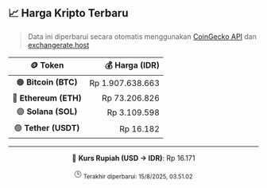 

<!-- HARGA_KRIPTO -->
## 📈 Harga Kripto Terbaru

> Data ini diperbarui secara otomatis menggunakan [CoinGecko API](https://www.coingecko.com/) dan [exchangerate.host](https://exchangerate.host/)

<div align="center">

| 🪙 Token | 💰 Harga (IDR) |
|:------:|---------------:|
| 🟠 **Bitcoin (BTC)**   | Rp 1.907.638.663 |
| 🔵 **Ethereum (ETH)**  | Rp 73.206.826 |
| 🟣 **Solana (SOL)**    | Rp 3.109.598 |
| 🟢 **Tether (USDT)**   | Rp 16.182 |

---

💱 **Kurs Rupiah (USD → IDR)**: Rp 16.171

🕒 <sub>Terakhir diperbarui: 15/8/2025, 03.51.02</sub>

</div>
<!-- /HARGA_KRIPTO -->